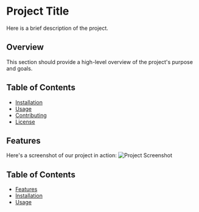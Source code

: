 # Project Title
Here is a brief description of the project.

## Overview
This section should provide a high-level overview of the project's purpose and goals.

## Table of Contents
- [Installation](#installation)
- [Usage](#usage)
- [Contributing](#contributing)
- [License](#license)

## Features
Here's a screenshot of our project in action:
![Project Screenshot](https://example.com/screenshot.png)

 ## Table of Contents
- [Features](#features)
- [Installation](#installation)
- [Usage](#usage)
